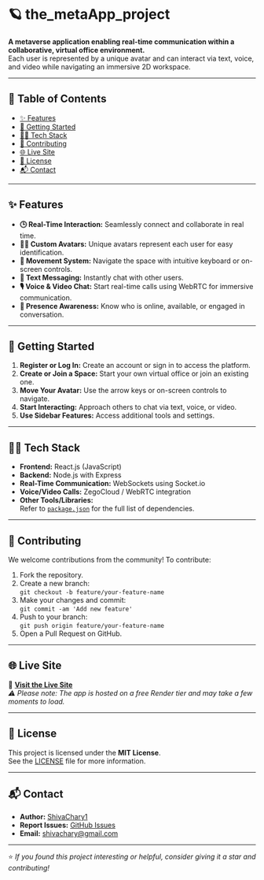 # 🪐 the_metaApp_project

**A metaverse application enabling real-time communication within a collaborative, virtual office environment.**  
Each user is represented by a unique avatar and can interact via text, voice, and video while navigating an immersive 2D workspace.

---

## 📌 Table of Contents

- [✨ Features](#-features)
- [🚀 Getting Started](#-getting-started)
- [🧑‍💻 Tech Stack](#-tech-stack)
- [🤝 Contributing](#-contributing)
- [🌐 Live Site](#-live-site)
- [📝 License](#-license)
- [📬 Contact](#-contact)

---

## ✨ Features

- **🕒 Real-Time Interaction:** Seamlessly connect and collaborate in real time.
- **🧍‍♂️ Custom Avatars:** Unique avatars represent each user for easy identification.
- **🧭 Movement System:** Navigate the space with intuitive keyboard or on-screen controls.
- **💬 Text Messaging:** Instantly chat with other users.
- **🎙️ Voice & Video Chat:** Start real-time calls using WebRTC for immersive communication.
- **👀 Presence Awareness:** Know who is online, available, or engaged in conversation.

---

## 🚀 Getting Started

1. **Register or Log In:** Create an account or sign in to access the platform.
2. **Create or Join a Space:** Start your own virtual office or join an existing one.
3. **Move Your Avatar:** Use the arrow keys or on-screen controls to navigate.
4. **Start Interacting:** Approach others to chat via text, voice, or video.
5. **Use Sidebar Features:** Access additional tools and settings.

---

## 🧑‍💻 Tech Stack

- **Frontend:** React.js (JavaScript)
- **Backend:** Node.js with Express
- **Real-Time Communication:** WebSockets using Socket.io
- **Voice/Video Calls:** ZegoCloud / WebRTC integration
- **Other Tools/Libraries:**  
  Refer to [`package.json`](./package.json) for the full list of dependencies.

---

## 🤝 Contributing

We welcome contributions from the community! To contribute:

1. Fork the repository.
2. Create a new branch:  
   `git checkout -b feature/your-feature-name`
3. Make your changes and commit:  
   `git commit -am 'Add new feature'`
4. Push to your branch:  
   `git push origin feature/your-feature-name`
5. Open a Pull Request on GitHub.

---

## 🌐 Live Site

🔗 **[Visit the Live Site](https://metaconnect.onrender.com)**  
_⚠️ Please note: The app is hosted on a free Render tier and may take a few moments to load._

---

## 📝 License

This project is licensed under the **MIT License**.  
See the [LICENSE](./LICENSE) file for more information.

---

## 📬 Contact

- **Author:** [ShivaChary1](https://github.com/ShivaChary1)
- **Report Issues:** [GitHub Issues](https://github.com/ShivaChary1/the_metaApp_project/issues)
- **Email:** shivachary@gmail.com

---

⭐ _If you found this project interesting or helpful, consider giving it a star and contributing!_
